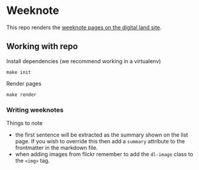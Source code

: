 # Weeknote

This repo renders the [weeknote pages on the digital land site](https://digital-land.github.io/weeknote/).

## Working with repo

Install dependencies (we recommend working in a virtualenv)

    make init

Render pages

    make render

### Writing weeknotes

Things to note

* the first sentence will be extracted as the summary shown on the list page. If you wish to override this then add a `summary` attribute to the frontmatter in the markdown file.
* when adding images from flickr remember to add the `dl-image` class to the `<img>` tag.

